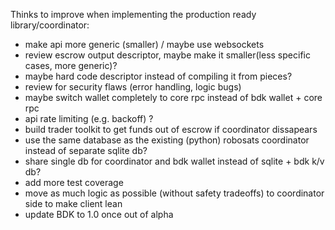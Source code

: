 Thinks to improve when implementing the production ready library/coordinator:
* make api more generic (smaller) / maybe use websockets
* review escrow output descriptor, maybe make it smaller(less specific cases, more generic)?
* maybe hard code descriptor instead of compiling it from pieces?
* review for security flaws (error handling, logic bugs)
* maybe switch wallet completely to core rpc instead of bdk wallet + core rpc
* api rate limiting (e.g. backoff) ?
* build trader toolkit to get funds out of escrow if coordinator dissapears
* use the same database as the existing (python) robosats coordinator instead of separate sqlite db?
* share single db for coordinator and bdk wallet instead of sqlite + bdk k/v db?
* add more test coverage
* move as much logic as possible (without safety tradeoffs) to coordinator side to make client lean
* update BDK to 1.0 once out of alpha
